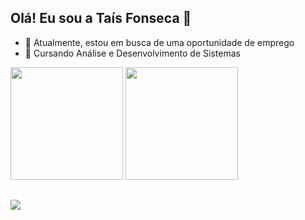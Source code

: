 ## Olá! Eu sou a Taís Fonseca 👋

- 🔭 Atualmente, estou em busca de uma oportunidade de emprego
- 🌱 Cursando Análise e Desenvolvimento de Sistemas

<div>
  <img height="180em" src="https://github-readme-stats.vercel.app/api?username=taisfonsec&show_icons=true&theme=tokyonight">
  <img height="180em" src="https://github-readme-stats.vercel.app/api/top-langs/?username=taisfonsec&layout=compact&theme=tokyonight">
</div>
  
  ##
 
<div> 
  <a href="https://www.linkedin.com/in/ta%C3%ADs-fonseca-b93bb8260/" target="_blank"><img src="https://img.shields.io/badge/-LinkedIn-%230077B5?style=for-the-badge&logo=linkedin&logoColor=white" target="_blank"></a> 
</div>

